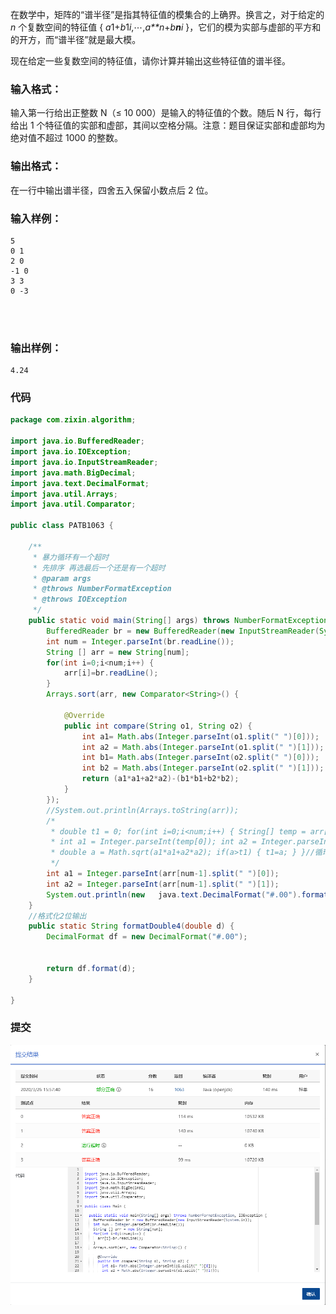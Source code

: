 在数学中，矩阵的“谱半径”是指其特征值的模集合的上确界。换言之，对于给定的 *n* 个复数空间的特征值 { *a*1+*b*1*i*,⋯,*a**n*+*b**n**i* }，它们的模为实部与虚部的平方和的开方，而“谱半径”就是最大模。

现在给定一些复数空间的特征值，请你计算并输出这些特征值的谱半径。

### 输入格式：

输入第一行给出正整数 N（≤ 10 000）是输入的特征值的个数。随后 N 行，每行给出 1 个特征值的实部和虚部，其间以空格分隔。注意：题目保证实部和虚部均为绝对值不超过 1000 的整数。

### 输出格式：

在一行中输出谱半径，四舍五入保留小数点后 2 位。

### 输入样例：

```in
5
0 1
2 0
-1 0
3 3
0 -3

      
    
```

### 输出样例：

```out
4.24
```

### 代码

```java
package com.zixin.algorithm;

import java.io.BufferedReader;
import java.io.IOException;
import java.io.InputStreamReader;
import java.math.BigDecimal;
import java.text.DecimalFormat;
import java.util.Arrays;
import java.util.Comparator;

public class PATB1063 {

	/**
	 * 暴力循环有一个超时  
	 * 先排序 再选最后一个还是有一个超时
	 * @param args
	 * @throws NumberFormatException
	 * @throws IOException
	 */
	public static void main(String[] args) throws NumberFormatException, IOException {
		BufferedReader br = new BufferedReader(new InputStreamReader(System.in));
		int num = Integer.parseInt(br.readLine());
		String [] arr = new String[num];
		for(int i=0;i<num;i++) {
			arr[i]=br.readLine();
		}
		Arrays.sort(arr, new Comparator<String>() {

			@Override
			public int compare(String o1, String o2) {
				int a1= Math.abs(Integer.parseInt(o1.split(" ")[0]));
				int a2 = Math.abs(Integer.parseInt(o1.split(" ")[1]));
				int b1= Math.abs(Integer.parseInt(o2.split(" ")[0]));
				int b2 = Math.abs(Integer.parseInt(o2.split(" ")[1]));
				return (a1*a1+a2*a2)-(b1*b1+b2*b2);
			}
		});
		//System.out.println(Arrays.toString(arr));
		/*
		 * double t1 = 0; for(int i=0;i<num;i++) { String[] temp = arr[i].split(" ");
		 * int a1 = Integer.parseInt(temp[0]); int a2 = Integer.parseInt(temp[1]);
		 * double a = Math.sqrt(a1*a1+a2*a2); if(a>t1) { t1=a; } }//循环完之后找出了最大值
		 */
		int a1 = Integer.parseInt(arr[num-1].split(" ")[0]);
		int a2 = Integer.parseInt(arr[num-1].split(" ")[1]);
		System.out.println(new   java.text.DecimalFormat("#.00").format(Math.sqrt(a1*a1+a2*a2)));
	}
	//格式化2位输出
	public static String formatDouble4(double d) {
        DecimalFormat df = new DecimalFormat("#.00");

        
        return df.format(d);
    }

}

```

### 提交

![PATB1063提交](image\PATB1063提交.png)